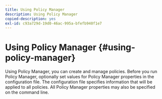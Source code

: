 ```yaml
---
title: Using Policy Manager
description: Using Policy Manager
copied-description: yes
exl-id: c93a729d-19d0-46ac-995a-bfefb940f1e7
---
```

# Using Policy Manager {#using-policy-manager}

Using Policy Manager, you can create and manage policies. Before you run Policy Manager, optionally set values for Policy Manager properties in the configuration file. The configuration file specifies information that will be applied to all policies. All Policy Manager properties may also be specified on the command line.
